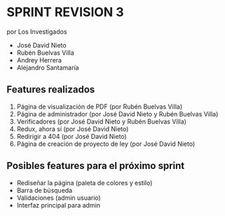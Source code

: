 # SPRINT REVISION 3

por Los Investigados
- José David Nieto
- Rubén Buelvas Villa
- Andrey Herrera
- Alejandro Santamaría

## Features realizados
1. Página de visualización de PDF (por Rubén Buelvas Villa)
2. Página de administrador (por José David Nieto y Rubén Buelvas Villa)
3. Verificadores (por José David Nieto y Rubén Buelvas Villa)
4. Redux, ahora sí (por José David Nieto)
5. Redirigir a 404 (por José David Nieto)
6. Página de creación de proyecto de ley (por José David Nieto)


## Posibles features para el próximo sprint
- Rediseñar la página (paleta de colores y estilo)
- Barra de búsqueda
- Validaciones (admin usuario)
- Interfaz principal para admin
